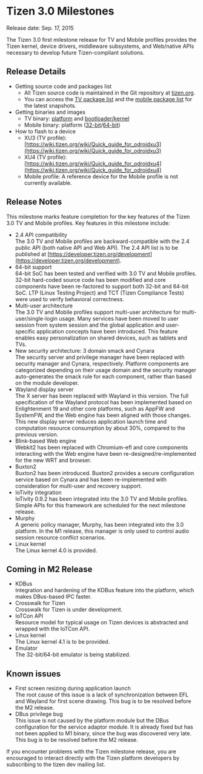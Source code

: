 # Tizen 3.0 Milestones

Release date: Sep. 17, 2015

The Tizen 3.0 first milestone release for TV and Mobile profiles provides the Tizen kernel, device drivers, middleware subsystems, and Web/native APIs necessary to develop future Tizen-compliant solutions.

## Release Details

- Getting source code and packages list
  - All Tizen source code is maintained in the Git repository at [tizen.org](https://review.tizen.org/git/).
  - You can access the [TV package list](http://download.tizen.org/releases/milestone/tizen/tv-3.0.m1/tizen-tv_20150914.3/images/arm-wayland/tv-wayland-armv7l-odroidu3/tizen-tv_20150914.3_tv-wayland-armv7l-odroidu3.packages) and the [mobile package list](http://download.tizen.org/releases/milestone/tizen/mobile-3.0.m1/tizen-mobile_20150914.3/images/arm64-wayland/mobile-wayland-arm64-n4/tizen-mobile_20150914.3_mobile-wayland-arm64-n4.packages) for the latest snapshots.
- Getting binaries and images
  - TV binary: [platform](http://download.tizen.org/releases/milestone/tizen/tv-3.0.m1/tizen-tv_20150914.3/images/arm-wayland/tv-wayland-armv7l-odroidu3/tizen-tv_20150914.3_tv-wayland-armv7l-odroidu3.tar.gz) and [bootloader/kernel](http://download.tizen.org/releases/milestone/tizen/tv-3.0.m1/tizen-tv_20150914.3/images/arm-wayland/tv-boot-armv7l-odroidxu3/tizen-tv_20150914.3_tv-boot-armv7l-odroidxu3.tar.gz)
  - Mobile binary: platform ([32-bit](http://download.tizen.org/releases/milestone/tizen/mobile-3.0.m1/tizen-mobile_20150914.3/images/arm-wayland/mobile-wayland-armv7l-n4/tizen-mobile_20150914.3_mobile-wayland-armv7l-n4.tar.gz)/[64-bit](http://download.tizen.org/releases/milestone/tizen/mobile-3.0.m1/tizen-mobile_20150914.3/images/arm64-wayland/mobile-wayland-arm64-n4/tizen-mobile_20150914.3_mobile-wayland-arm64-n4.tar.gz))
- How to flash to a device
  - XU3 (TV profile): [https://wiki.tizen.org/wiki/Quick_guide_for_odroidxu3](https://wiki.tizen.org/wiki/Quick_guide_for_odroidxu3)
  - XU4 (TV profile): [https://wiki.tizen.org/wiki/Quick_guide_for_odroidxu4](https://wiki.tizen.org/wiki/Quick_guide_for_odroidxu4)
  - Mobile profile: A reference device for the Mobile profile is not currently available.

## Release Notes

This milestone marks feature completion for the key features of the Tizen 3.0 TV and Mobile profiles. Key features in this milestone include:

- 2.4 API compatibility  
The 3.0 TV and Mobile profiles are backward-compatible with the 2.4 public API (both native API and Web API). The 2.4 API list is to be published at [https://developer.tizen.org/development](https://developer.tizen.org/development).
- 64-bit support  
64-bit SoC has been tested and verified with 3.0 TV and Mobile profiles. 32-bit hard-coded source code has been modified and core components have been re-factored to support both 32-bit and 64-bit SoC. LTP (Linux Testing Project) and TCT (Tizen Compliance Tests) were used to verify behavioral correctness.
- Multi-user architecture  
The 3.0 TV and Mobile profiles support multi-user architecture for multi-user/single-login usage. Many services have been moved to user session from system session and the global application and user-specific application concepts have been introduced. This feature enables easy personalization on shared devices, such as tablets and TVs.
- New security architecture: 3 domain smack and Cynara  
The security server and privilege manager have been replaced with security manager and Cynara, respectively. Platform components are categorized depending on their usage domain and the security manager auto-generates the smack rule for each component, rather than based on the module developer.
- Wayland display server  
The X server has been replaced with Wayland in this version. The full specification of the Wayland protocol has been implemented based on Enlightenment 19 and other core platforms, such as AppFW and SystemFW, and the Web engine has been aligned with those changes. This new display server reduces application launch time and computation resource consumption by about 30%, compared to the previous version.
- Blink-based Web engine  
Webkit2 has been replaced with Chromium-efl and core components interacting with the Web engine have been re-designed/re-implemented for the new WRT and browser.
- Buxton2  
Buxton2 has been introduced. Buxton2 provides a secure configuration service based on Cynara and has been re-implemented with consideration for multi-user and recovery support.
- IoTivity integration  
IoTivity 0.9.2 has been integrated into the 3.0 TV and Mobile profiles. Simple APIs for this framework are scheduled for the next milestone release.
- Murphy  
A generic policy manager, Murphy, has been integrated into the 3.0 platform. In the M1 release, this manager is only used to control audio session resource conflict scenarios.
- Linux kernel  
The Linux kernel 4.0 is provided.

## Coming in M2 Release

- KDBus  
Integration and hardening of the KDBus feature into the platform, which makes DBus-based IPC faster.
- Crosswalk for Tizen  
Crosswalk for Tizen is under development.
- IoTCon API  
Resource model for typical usage on Tizen devices is abstracted and wrapped with the IoTCon API.
- Linux kernel  
The Linux kernel 4.1 is to be provided.
- Emulator  
The 32-bit/64-bit emulator is being stabilized.

## Known issues

- First screen resizing during application launch  
The root cause of this issue is a lack of synchronization between EFL and Wayland for first scene drawing. This bug is to be resolved before the M2 release.
- DBus privilege bug  
This issue is not caused by the platform module but the DBus configuration for the service adaptor module. It is already fixed but has not been applied to M1 binary, since the bug was discovered very late. This bug is to be resolved before the M2 release.

If you encounter problems with the Tizen milestone release, you are encouraged to interact directly with the Tizen platform developers by subscribing to the tizen dev mailing list.
